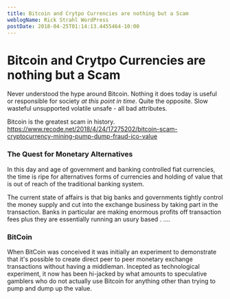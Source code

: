 ```yaml
---
title: Bitcoin and Crytpo Currencies are nothing but a Scam
weblogName: Rick Strahl WordPress
postDate: 2018-04-25T01:14:13.4455464-10:00
---
```

# Bitcoin and Crytpo Currencies are nothing but a Scam

Never understood the hype around Bitcoin. Nothing it does today is useful or responsible for society *at this point in time*. Quite the opposite. Slow wasteful unsupported volatile unsafe - all bad attributes.

Bitcoin is the greatest scam in history. https://www.recode.net/2018/4/24/17275202/bitcoin-scam-cryptocurrency-mining-pump-dump-fraud-ico-value

### The Quest for Monetary Alternatives
In this day and age of government and banking controlled fiat currencies, the time is ripe for alternatives forms of currencies and holding of value that is out of reach of the traditional banking system. 

The current state of affairs is that big banks and governments tightly control the money supply and cut into the exchange business by taking part in the transaction. Banks in particular are making enormous profits off transaction fees plus they are essentially running an usury based .
....

### BitCoin
When BitCoin was conceived it was initially an experiment to demonstrate that it's possible to create direct peer to peer monetary exchange transactions without having a middleman. Incepted as technological experiment, it now has been hi-jacked by what amounts to speculative gamblers who do not actually use Bitcoin for anything other than trying to pump and dump up the value.

